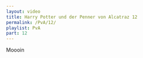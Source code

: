```yaml
---
layout: video
title: Harry Potter und der Penner von Alcatraz 12
permalink: /PvA/12/
playlist: PvA
part: 12
---
```

Moooin
